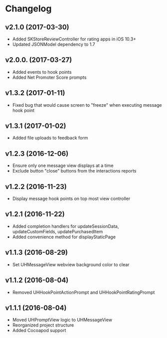 # Changelog

## v2.1.0 (2017-03-30)
- Added SKStoreReviewController for rating apps in iOS 10.3+
- Updated JSONModel dependency to 1.7

## v2.0.0. (2017-03-27)
- Added events to hook points
- Added Net Promoter Score prompts

## v1.3.2 (2017-01-11)
- Fixed bug that would cause screen to "freeze" when executing message hook point

## v1.3.1 (2017-01-02)
- Added file uploads to feedback form

## v1.2.3 (2016-12-06)
- Ensure only one message view displays at a time
- Exclude button "close" buttons from the interactions reports

## v1.2.2 (2016-11-23)
- Display message hook points on top most view controller

## v1.2.1 (2016-11-22)
- Added completion handlers for updateSessionData, updateCustomFields, updatePurchasedItem
- Added convenience method for displayStaticPage

## v1.1.3 (2016-08-29)
- Set UHMessageView webview background color to clear

## v1.1.2 (2016-08-04)
- Removed UHHookPointActionPrompt and UHHookPointRatingPrompt

## v1.1.1 (2016-08-04)

- Moved UHPromptView logic to UHMessageView
- Reorganized project structure
- Added Cocoapod support
